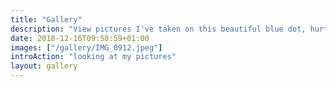 ```yaml
---
title: "Gallery"
description: "View pictures I've taken on this beautiful blue dot, hurtling through space."
date: 2018-12-16T09:58:59+01:00
images: ["/gallery/IMG_0912.jpeg"]
introAction: "looking at my pictures"
layout: gallery
---
```

